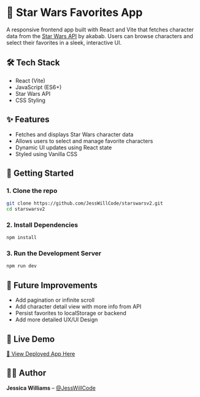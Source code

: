 # 🌌 Star Wars Favorites App

A responsive frontend app built with React and Vite that fetches character data from the [Star Wars API](https://akabab.github.io/starwars-api/api/all.json) by akabab. Users can browse characters and select their favorites in a sleek, interactive UI.

## 🛠 Tech Stack

- React (Vite)
- JavaScript (ES6+)
- Star Wars API 
- CSS Styling

## ✨ Features

- Fetches and displays Star Wars character data
- Allows users to select and manage favorite characters
- Dynamic UI updates using React state
- Styled using Vanilla CSS

## 🚀 Getting Started

### 1. Clone the repo

```bash
git clone https://github.com/JessWillCode/starswarsv2.git
cd starswarsv2
```
### 2. Install Dependencies

```bash
npm install
```
### 3. Run the Development Server

```bash
npm run dev
```

## 🧪 Future Improvements

- Add pagination or infinite scroll
- Add character detail view with more info from API
- Persist favorites to localStorage or backend
- Add more detailed UX/UI Design

## 💫 Live Demo

[🔗 View Deployed App Here](https://starswarsv2.onrender.com)

## 🧑‍💻 Author

**Jessica Williams** – [@JessWillCode](https://github.com/JessWillCode)

